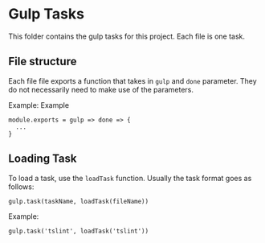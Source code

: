 # Gulp Tasks

This folder contains the gulp tasks for this project. Each file is one task.

## File structure

Each file file exports a function that takes in `gulp` and `done` parameter. They do not necessarily need to make use of the parameters.

Example: Example

```
module.exports = gulp => done => {
  ...
}
```

## Loading Task

To load a task, use the `loadTask` function. Usually the task format goes as follows:

`gulp.task(taskName, loadTask(fileName))`

Example:

```
gulp.task('tslint', loadTask('tslint'))
```
